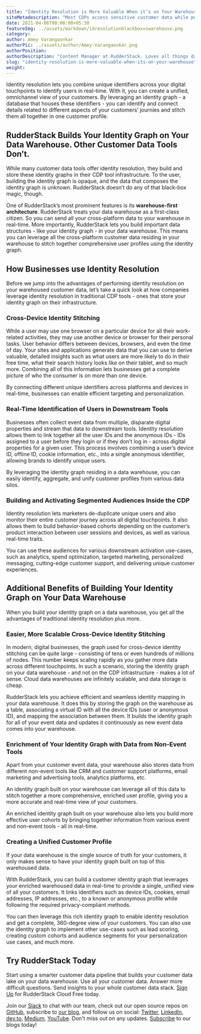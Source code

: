 ```yaml
---
title: "Identity Resolution is More Valuable When it’s on Your Warehouse"
siteMetadescription: "Most CDPs access sensitive customer data while performing identitiy resolution. RudderStack allows you to perform identity resolution while saving all the data on YOUR warehouse- this blog explains how."
date: 2021-04-06T00:00:00+05:30
featureImg: ../assets/markdown/idresolutionblackboxvswarehouse.png
category:
author: Amey Varangaonkar
authorPic: ../assets/author/Amey-Varangaonkar.png
authorPosition:
authorDescription: "Content Manager at RudderStack. Loves all things data. Manchester United, music, and sci-fi fan, among other things."
slug: "identity-resolution-is-more-valuable-when-its-on-your-warehouse"
weight: 
---
```


Identity resolution lets you combine unique identifiers across your digital touchpoints to identify users in real-time. With it, you can create a unified, omnichannel view of your customers. By leveraging an identity graph - a database that houses these identifiers - you can identify and connect details related to different aspects of your customers’ journies and stitch them all together in one customer profile.


## RudderStack Builds Your Identity Graph on Your Data Warehouse. Other Customer Data Tools Don’t.

While many customer data tools offer identity resolution, they build and store these identity graphs in their CDP tool infrastructure. To the user, building the identity graph is opaque, and the data that composes the identity graph is unknown. RudderStack doesn’t do any of that black-box magic, though.

One of RudderStack’s most prominent features is its **warehouse-first architecture**. RudderStack treats your data warehouse as a first-class citizen. So you can send all your cross-platform data to your warehouse in real-time. More importantly, RudderStack lets you build important data structures - like your identity graph - in your data warehouse. This means you can leverage all the cross-platform customer data residing in your warehouse to stitch together comprehensive user profiles using the identity graph.


## How Businesses use Identity Resolution

Before we jump into the advantages of performing identity resolution on your warehoused customer data, let’s take a quick look at how companies leverage identity resolution in traditional CDP tools - ones that store your identity graph on their infrastructure.


### Cross-Device Identity Stitching

While a user may use one browser on a particular device for all their work-related activities, they may use another device or browser for their personal tasks. User behavior differs between devices, browsers, and even the time of day. Your sites and applications generate data that you can use to derive valuable, detailed insights such as what users are more likely to do in their free time, what their search history looks like on their tablet, and so much more. Combining all of this information lets businesses get a complete picture of who the consumer is on more than one device.

By connecting different unique identifiers across platforms and devices in real-time, businesses can enable efficient targeting and personalization.


### Real-Time Identification of Users in Downstream Tools

Businesses often collect event data from multiple, disparate digital properties and stream that data to downstream tools. Identity resolution allows them to link together all the user IDs and the anonymous IDs - IDs assigned to a user before they login or if they don’t log in - across digital properties for a given user. This process involves combining a user’s device ID, offline ID, cookie information, etc., into a single anonymous identifier, allowing brands to identify unique users.

By leveraging the identity graph residing in a data warehouse, you can easily identify, aggregate, and unify customer profiles from various data silos.


### Building and Activating Segmented Audiences Inside the CDP

Identity resolution lets marketers de-duplicate unique users and also monitor their entire customer journey across all digital touchpoints. It also allows them to build behavior-based cohorts depending on the customer’s product interaction between user sessions and devices, as well as various real-time traits.

You can use these audiences for various downstream activation use-cases, such as analytics, spend optimization, targeted marketing, personalized messaging, cutting-edge customer support, and delivering unique customer experiences.


## Additional Benefits of Building Your Identity Graph on Your Data Warehouse

When you build your identity graph on a data warehouse, you get all the advantages of traditional identity resolution plus more.


### Easier, More Scalable Cross-Device Identity Stitching

In modern, digital businesses, the graph used for cross-device identity stitching can be quite large - consisting of tens or even hundreds of millions of nodes. This number keeps scaling rapidly as you gather more data across different touchpoints. In such a scenario, storing the identity graph on your data warehouse - and not on the CDP infrastructure - makes a lot of sense. Cloud data warehouses are infinitely scalable, and data storage is cheap.

RudderStack lets you achieve efficient and seamless identity mapping in your data warehouse. It does this by storing the graph on the warehouse as a table, associating a virtual ID with all the device IDs (user or anonymous ID), and mapping the association between them. It builds the identity graph for all of your event data and updates it continuously as new event data comes into your warehouse.


### Enrichment of Your Identity Graph with Data from Non-Event Tools

Apart from your customer event data, your warehouse also stores data from different non-event tools like CRM and customer support platforms, email marketing and advertising tools, analytics platforms, etc. 

An identity graph built on your warehouse can leverage all of this data to stitch together a more comprehensive, enriched user profile, giving you a more accurate and real-time view of your customers.

An enriched identity graph built on your warehouse also lets you build more effective user cohorts by bringing together information from various event and non-event tools - all in real-time.


### Creating a Unified Customer Profile

If your data warehouse is the single source of truth for your customers, it only makes sense to have your identity graph built on top of this warehoused data.

With RudderStack, you can build a customer identity graph that leverages your enriched warehoused data in real-time to provide a single, unified view of all your customers. It links identifiers such as device IDs, cookies, email addresses, IP addresses, etc., to a known or anonymous profile while following the required privacy-compliant methods.

You can then leverage this rich identity graph to enable identity resolution and get a complete, 360-degree view of your customers. You can also use the identity graph to implement other use-cases such as lead scoring, creating custom cohorts and audience segments for your personalization use cases, and much more.


## Try RudderStack Today

Start using a smarter customer data pipeline that builds your customer data lake on your data warehouse. Use all your customer data. Answer more difficult questions. Send insights to your whole customer data stack. [Sign Up](https://app.rudderlabs.com/signup?type=freetrial) for RudderStack Cloud Free today.




Join our [Slack](https://resources.rudderstack.com/join-rudderstack-slack) to chat with our team, check out our open source repos on [GitHub](https://github.com/rudderlabs), subscribe to [our blog](https://rudderstack.com/blog/), and follow us on social: [Twitter](https://twitter.com/RudderStack), [LinkedIn](https://www.linkedin.com/company/rudderlabs/), [dev.to](https://dev.to/rudderstack), [Medium](https://rudderstack.medium.com/), [YouTube](https://www.youtube.com/channel/UCgV-B77bV_-LOmKYHw8jvBw). Don't miss out on any updates. [Subscribe](https://rudderstack.com/blog/) to our blogs today!
